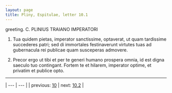 ```yaml
---
layout: page
title: Pliny, Espitulae, letter 10.1
---
```


greeting. C. PLINIUS TRAIANO IMPERATORI



1. Tua quidem pietas, imperator sanctissime, optaverat, ut quam tardissime succederes patri; sed di immortales festinaverunt virtutes tuas ad gubernacula rei publicae quam susceperas admovere.



2. Precor ergo ut tibi et per te generi humano prospera omnia, id est digna saeculo tuo contingant. Fortem te et hilarem, imperator optime, et privatim et publice opto.



---

| --- | --- |
| previous: [10](../10/) | next: [10.2](../10.2/) |